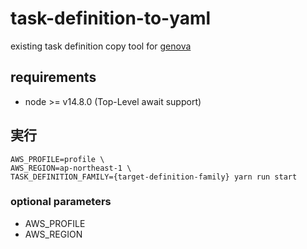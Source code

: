 # task-definition-to-yaml
existing task definition copy tool for [genova](https://github.com/metaps/genova)

## requirements
- node >= v14.8.0 (Top-Level await support)

## 実行
```shell
AWS_PROFILE=profile \
AWS_REGION=ap-northeast-1 \
TASK_DEFINITION_FAMILY={target-definition-family} yarn run start
```

### optional parameters
- AWS_PROFILE
- AWS_REGION
